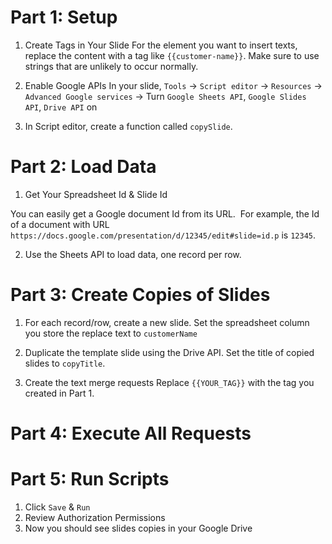# Part 1: Setup
1. Create Tags in Your Slide
For the element you want to insert texts, replace the content with a tag like `{{customer-name}}`. Make sure to use strings that are unlikely to occur normally.

2. Enable Google APIs
In your slide, `Tools` -> `Script editor` -> `Resources` -> `Advanced Google services` -> Turn `Google Sheets API`, `Google Slides API`, `Drive API` on

3. In Script editor, create a function called `copySlide`.

# Part 2: Load Data
1. Get Your Spreadsheet Id & Slide Id

You can easily get a Google document Id from its URL. 
For example, the Id of a document with URL `https://docs.google.com/presentation/d/12345/edit#slide=id.p` is `12345`.

2. Use the Sheets API to load data, one record per row.


# Part 3: Create Copies of Slides
1. For each record/row, create a new slide.
Set the spreadsheet column you store the replace text to `customerName`

2. Duplicate the template slide using the Drive API.
Set the title of copied slides to `copyTitle`.

3. Create the text merge requests
Replace `{{YOUR_TAG}}` with the tag you created in Part 1.


# Part 4: Execute All Requests

# Part 5: Run Scripts
1. Click `Save` & `Run` 
2. Review Authorization Permissions
3. Now you should see slides copies in your Google Drive
